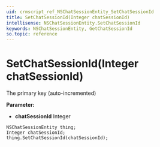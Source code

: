 ```yaml
---
uid: crmscript_ref_NSChatSessionEntity_SetChatSessionId
title: SetChatSessionId(Integer chatSessionId)
intellisense: NSChatSessionEntity.SetChatSessionId
keywords: NSChatSessionEntity, GetChatSessionId
so.topic: reference
---
```


# SetChatSessionId(Integer chatSessionId)

The primary key (auto-incremented)

**Parameter:** 
 - **chatSessionId** Integer

```crmscript
NSChatSessionEntity thing;
Integer chatSessionId;
thing.SetChatSessionId(chatSessionId);
```

